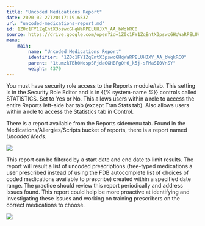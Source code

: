 ```yaml
---
title: "Uncoded Medications Report"
date: 2020-02-27T20:17:19.653Z
url: "uncoded-medications-report.md"
id: 1Z0c1FY1ZqEntX3pswcGHqWaRPELUHJXY_AA_bWqkRC0
source: https://drive.google.com/open?id=1Z0c1FY1ZqEntX3pswcGHqWaRPELUHJXY_AA_bWqkRC0
menu:
    main:
        name: "Uncoded Medications Report"
        identifier: "1Z0c1FY1ZqEntX3pswcGHqWaRPELUHJXY_AA_bWqkRC0"
        parent: "1tumzkTBh0NospSPjdaGGHBFgQH6_k5j-sFMaSI0VnSY"
        weight: 4370
---
```

You must have security role access to the Reports module/tab. This setting is in the Security Role Editor and is in {{% system-name %}} controls called STATISTICS. Set to Yes or No. This allows users within a role to access the entire Reports left-side bar tab (except Tran Stats tab). Also allows users within a role to access the Statistics tab in Control.

There is a report available from the Reports sidemenu tab. Found in the Medications/Allergies/Scripts bucket of reports, there is a report named *Uncoded Meds*.

![](external_files/8d5d0175ed76906869e2a80b3f0608cd.png)

This report can be filtered by a start date and end date to limit results. The report will result a list of uncoded prescriptions (free-typed medications a user prescribed instead of using the FDB autocomplete list of choices of coded medications available to prescribe) created within a specified date range. The practice should review this report periodically and address issues found. This report could help be more proactive at identifying and investigating these issues and working on training prescribers on the correct medications to choose.

![](external_files/89b309afc0b9a2cf360a3f7faa5ba808.png)

